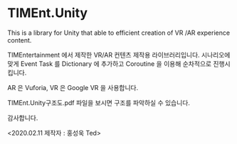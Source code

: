 # TIMEnt.Unity
This is a library for Unity that able to efficient creation of VR /AR experience content.

TIMEntertainment 에서 제작한 VR/AR 컨텐츠 제작용 라이브러리입니다.
시나리오에 맞게 Event Task 를 Dictionary 에 추가하고 
Coroutine 을 이용해 순차적으로 진행시킵니다.

AR 은 Vuforia, VR 은 Google VR 을 사용합니다.

TIMEnt.Unity구조도.pdf 파일을 보시면 구조를 파악하실 수 있습니다.

감사합니다.


<2020.02.11 제작자 : 홍성욱 Ted>
